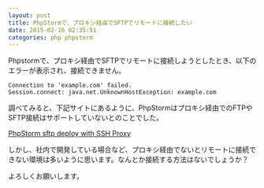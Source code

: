 ```yaml
---
layout: post
title: PhpStormで、プロキシ経由でSFTPでリモートに接続したい
date: 2015-02-16 02:35:51
categories: php phpstorm
---
```

<!-- {% raw %} -->
<p>Phpstormで、プロキシ経由でSFTPでリモートに接続しようとしたとき、以下のエラーが表示され、接続できません。</p>

<pre><code>Connection to 'example.com' failed.
Session.connect: java.net.UnknownHostException: example.com
</code></pre>

<p>調べてみると、下記サイトにあるように、PhpStormはプロキシ経由でのFTPやSFTP接続はサポートしていないとのことでした。</p>

<p><a href="https://stackoverflow.com/questions/27685426/phpstorm-sftp-deploy-with-ssh-proxy">PhpStorm sftp deploy with SSH Proxy</a></p>

<p>しかし、社内で開発している場合など、プロキシ経由でないとリモートに接続できない環境は多いように思います。なんとか接続する方法はないでしょうか？</p>

<p>よろしくお願いします。</p>
<!-- {% endraw %} -->
